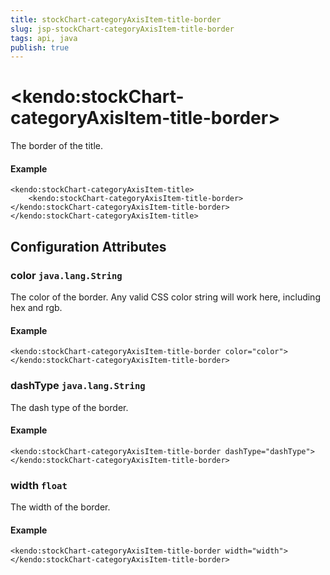 ```yaml
---
title: stockChart-categoryAxisItem-title-border
slug: jsp-stockChart-categoryAxisItem-title-border
tags: api, java
publish: true
---
```


# \<kendo:stockChart-categoryAxisItem-title-border\>

The border of the title.

#### Example
    <kendo:stockChart-categoryAxisItem-title>
        <kendo:stockChart-categoryAxisItem-title-border></kendo:stockChart-categoryAxisItem-title-border>
    </kendo:stockChart-categoryAxisItem-title>

## Configuration Attributes

### color `java.lang.String`

The color of the border. Any valid CSS color string will work here, including
hex and rgb.

#### Example
    <kendo:stockChart-categoryAxisItem-title-border color="color">
    </kendo:stockChart-categoryAxisItem-title-border>

### dashType `java.lang.String`

The dash type of the border.

#### Example
    <kendo:stockChart-categoryAxisItem-title-border dashType="dashType">
    </kendo:stockChart-categoryAxisItem-title-border>

### width `float`

The width of the border.

#### Example
    <kendo:stockChart-categoryAxisItem-title-border width="width">
    </kendo:stockChart-categoryAxisItem-title-border>

 
